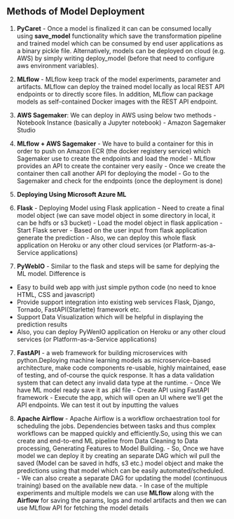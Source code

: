 ## Methods of Model Deployment

1.   **PyCaret** - Once a model is finalized it can can be consumed locally using **save_model** functionality which save the transformation pipeline and trained model which can be consumed by end user applications as a binary pickle file. Alternatively, models can be deployed on cloud (e.g. AWS) by simply writing deploy_model (before that need to configure aws environment variables).


2.   **MLflow** - MLflow keep track of the model experiments, parameter and artifacts. MLflow can deploy the trained model locally as local REST API endpoints or to directly score files. In addition, MLflow can package models as self-contained Docker images with the REST API endpoint. 


3.   **AWS Sagemaker**: We can deploy in AWS using below two methods
    - Notebook Instance (basically a Jupyter notebook)
    - Amazon Sagemaker Studio


4.   **MLflow + AWS Sagemaker**
    - We have to build a container for this in order to push on Amazon ECR (the docker registery service) which Sagemaker use to create the endpoints and load the model
    - MLflow provides an API to create the container very easily
    - Once we create the container then call another API for deploying the model
    - Go to the Sagemaker and check for the endpoints (once the deployment is done)

6.   **Deploying Using Microsoft Azure ML**


5.   **Flask** - Deploying Model using Flask application
    - Need to create a final model object (we can save model object in some directory in local, it can be hdfs or s3 bucket)
    - Load the model object in flask application
    - Start Flask server
    - Based on the user input from flask application generate the prediction
    - Also, we can deploy this whole flask application on Heroku or any other cloud services (or Platform-as-a-Service applications)
    
    
6.   **PyWebIO** - Similar to the flask and steps will be same for deplying the ML model. Difference is
 - Easy to build web app with just simple python code (no need to knoe HTML, CSS and javascript)
 - Provide support integration into existing web services Flask, Django, Tornado, FastAPI(Starlette) framework etc.
 - Support Data Visualization which will be helpful in displaying the prediction results
 - Also, you can deploy PyWenIO application on Heroku or any other cloud services (or Platform-as-a-Service applications)
    
    
7.   **FastAPI** - a web framework for building microservices with python.Deploying machine learning models as microservice-based architecture, make code components re-usable, highly maintained, ease of testing, and of-course the quick response. It has a data validation system that can detect any invalid data type at the runtime.
    - Once We have ML model ready save it as .pkl file
    - Create API using FastAPI framework
    - Execute the app, which will open an UI where we'll get the API endpoints. We can test it out by inputting the values


8.   **Apache Airflow** - Apache Airflow is a workflow orchaestration tool for scheduling the jobs. Dependencies between tasks and thus complex workflows can be mapped quickly and efficiently.So, using this we can create and end-to-end ML pipeline from Data Cleaning to Data processing, Generating Features to Model Building.
    - So, Once we have model we can deploy it by creating an separate DAG which wil pull the saved (Model can be saved in hdfs, s3 etc.) model object and make the predictions using that model which can be easily automated/scheduled.
    - We can also create a separate DAG for updating the model (continuous training) based on the available new data.
    - In case of the multiple experiments and multiple models we can use **MLflow** along with the **Airflow** for saving the params, logs and model artifacts and then we can use MLflow API for fetching the model details

